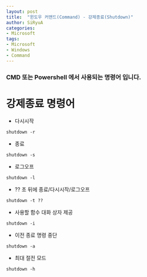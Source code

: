 ```yaml
---
layout: post
title:  "윈도우 커맨드(Command) - 강제종료(Shutdown)"
author: SiRyuA
categories:
- Microsoft
tags:
- Microsoft
- Windows
- Command
---
```


### CMD 또는 Powershell 에서 사용되는 명령어 입니다.

# 강제종료 명령어
* 다시시작
~~~
shutdown -r
~~~
* 종료
~~~
shutdown -s
~~~
* 로그오프
~~~
shutdown -l
~~~
* ?? 초 뒤에 종료/다시시작/로그오프
~~~
shutdown -t ??
~~~
* 사용할 함수 대화 상자 제공
~~~
shutdown -i
~~~
* 이전 종료 명령 중단
~~~
shutdown -a
~~~
* 최대 절전 모드
~~~
shutdown -h
~~~
